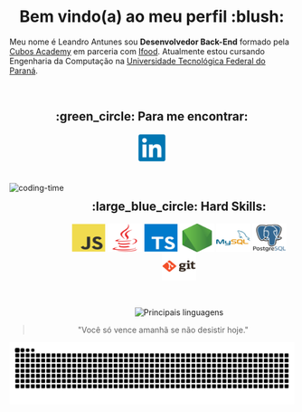 
  <h1 align="center">Bem vindo(a) ao meu perfil :blush: </h1>



Meu nome é Leandro Antunes sou **Desenvolvedor Back-End** formado pela [Cubos Academy](https://cubos.academy/) em parceria com [Ifood](https://www.ifood.com.br/). Atualmente estou cursando Engenharia da Computação na [Universidade Tecnológica Federal do Paraná](https://www.utfpr.edu.br/).

<br>

<div  align="center"> 
  <h2 align="center">:green_circle: Para me encontrar: </h2>
  <a href = "https://www.linkedin.com/in/leandrosantosjs/">
      <img width="50" src="https://github.com/devicons/devicon/blob/master/icons/linkedin/linkedin-original.svg">
    </a>
 </div>

<br>

<div  align="center"> 
  <div style="display: inline_block"><br>
    <img align="left" height="250" alt="coding-time" src="code.gif">
    <h2 align="center"> :large_blue_circle: Hard Skills:</h2>
    <img align="center" height="50" width="60" alt="java-plain"  src="https://github.com/devicons/devicon/blob/master/icons/javascript/javascript-original.svg">
    <img align="center" height="50" width="60" alt="js-icon"  src="https://github.com/devicons/devicon/blob/master/icons/java/java-plain.svg">
    <img align="center" height="50" width="60" alt="typescript-icon" src="https://github.com/devicons/devicon/blob/master/icons/typescript/typescript-original.svg">
    <img align="center" height="50" width="60" alt="nodejs-icon" src="https://github.com/devicons/devicon/blob/master/icons/nodejs/nodejs-original.svg">
    <img align="center" height="50" width="60" alt="mysql-icon" src="https://github.com/devicons/devicon/blob/master/icons/mysql/mysql-original-wordmark.svg">
    <img align="center" height="50" width="60" alt="postgreesql" src="https://github.com/devicons/devicon/blob/master/icons/postgresql/postgresql-original-wordmark.svg">
    <img align="center" height="50" width="60" alt="git-icon" src="https://github.com/devicons/devicon/blob/master/icons/git/git-original-wordmark.svg">
    </div>

<br>
<br>


![Principais linguagens](https://github-readme-stats.vercel.app/api/top-langs/?username=leandroAntunesDosSantos&theme=dracula&hide_border=true&custom_title=Principais%20%linguagens)

> "Você só vence amanhã se não desistir hoje."

![snake gif](https://github.com/leandroAntunesDosSantos/leandroAntunesDosSantos/blob/output/github-contribution-grid-snake-dark.svg)
